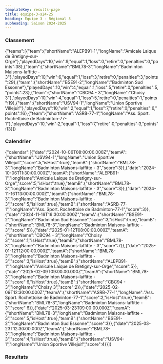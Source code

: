 ```yaml
---
templateKey: results-page
title: equipe-3-s24-25
heading: Équipe 3 - Régional 3
subheading: Saison 2024-2025
---
```

### Classement

<teamranking>{"teams":[{"team":{"shortName":"ALEPB91-1","longName":"Amicale Laique de Bretigny-sur-Orge"},"playedDays":10,"win":9,"equal":1,"loss":0,"retire":0,"penalties":0,"points":38},{"team":{"shortName":"BML78-3","longName":"Badminton Maisons-laffitte - 3"},"playedDays":10,"win":6,"equal":1,"loss":3,"retire":0,"penalties":3,"points":29},{"team":{"shortName":"BSE91-2","longName":"Badminton Sud Essonne"},"playedDays":10,"win":4,"equal":1,"loss":5,"retire":0,"penalties":5,"points":23},{"team":{"shortName":"CBC94 - 3","longName":"Choisy 3"},"playedDays":10,"win":4,"equal":1,"loss":5,"retire":0,"penalties":1,"points":19},{"team":{"shortName":"USV94-1","longName":"Union Sportive Villejuif"},"playedDays":10,"win":2,"equal":1,"loss":7,"retire":0,"penalties":6,"points":16},{"team":{"shortName":"ASRB-77-1","longName":"Ass. Sport. Rochettoise de Badminton-77-1"},"playedDays":10,"win":2,"equal":1,"loss":7,"retire":0,"penalties":3,"points":13}]}</teamranking>

### Calendrier

<teamcalendar>{"calendar":[{"date":"2024-10-06T08:00:00.000Z","teamA":{"shortName":"USV94-1","longName":"Union Sportive Villejuif","score":5,"isHost":true},"teamB":{"shortName":"BML78-3","longName":"Badminton Maisons-laffitte - 3","score":3}},{"date":"2024-10-06T11:30:00.000Z","teamA":{"shortName":"ALEPB91-1","longName":"Amicale Laique de Bretigny-sur-Orge","score":5,"isHost":true},"teamB":{"shortName":"BML78-3","longName":"Badminton Maisons-laffitte - 3","score":3}},{"date":"2024-11-16T13:00:00.000Z","teamA":{"shortName":"BML78-3","longName":"Badminton Maisons-laffitte - 3","score":5,"isHost":true},"teamB":{"shortName":"ASRB-77-1","longName":"Ass. Sport. Rochettoise de Badminton-77-1","score":3}},{"date":"2024-11-16T16:30:00.000Z","teamA":{"shortName":"BSE91-2","longName":"Badminton Sud Essonne","score":3,"isHost":true},"teamB":{"shortName":"BML78-3","longName":"Badminton Maisons-laffitte - 3","score":5}},{"date":"2025-01-12T08:00:00.000Z","teamA":{"shortName":"CBC94 - 3","longName":"Choisy 3","score":1,"isHost":true},"teamB":{"shortName":"BML78-3","longName":"Badminton Maisons-laffitte - 3","score":7}},{"date":"2025-01-12T12:00:00.000Z","teamA":{"shortName":"BML78-3","longName":"Badminton Maisons-laffitte - 3","score":3,"isHost":true},"teamB":{"shortName":"ALEPB91-1","longName":"Amicale Laique de Bretigny-sur-Orge","score":5}},{"date":"2025-02-09T09:00:00.000Z","teamA":{"shortName":"BML78-3","longName":"Badminton Maisons-laffitte - 3","score":6,"isHost":true},"teamB":{"shortName":"CBC94 - 3","longName":"Choisy 3","score":2}},{"date":"2025-02-09T12:30:00.000Z","teamA":{"shortName":"ASRB-77-1","longName":"Ass. Sport. Rochettoise de Badminton-77-1","score":2,"isHost":true},"teamB":{"shortName":"BML78-3","longName":"Badminton Maisons-laffitte - 3","score":6}},{"date":"2025-03-23T09:00:00.000Z","teamA":{"shortName":"BML78-3","longName":"Badminton Maisons-laffitte - 3","score":5,"isHost":true},"teamB":{"shortName":"BSE91-2","longName":"Badminton Sud Essonne","score":3}},{"date":"2025-03-23T12:30:00.000Z","teamA":{"shortName":"BML78-3","longName":"Badminton Maisons-laffitte - 3","score":4,"isHost":true},"teamB":{"shortName":"USV94-1","longName":"Union Sportive Villejuif","score":4}}]}</teamcalendar>

### Résultats